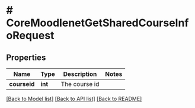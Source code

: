 # # CoreMoodlenetGetSharedCourseInfoRequest

## Properties

Name | Type | Description | Notes
------------ | ------------- | ------------- | -------------
**courseid** | **int** | The course id |

[[Back to Model list]](../../README.md#models) [[Back to API list]](../../README.md#endpoints) [[Back to README]](../../README.md)
